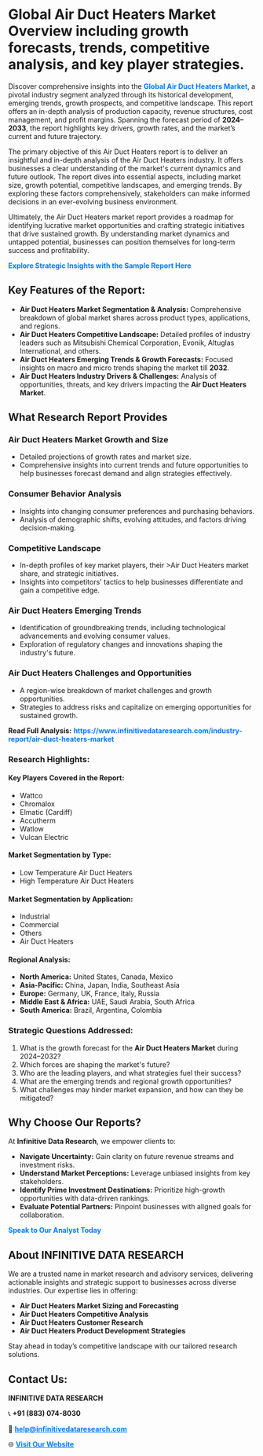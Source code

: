 <h1>Global Air Duct Heaters Market Overview including growth forecasts, trends, competitive analysis, and key player strategies.</h1>
<p>
Discover comprehensive insights into the 
<a href="https://www.infinitivedataresearch.com/industry-report/air-duct-heaters-market" rel="dofollow" style="color: #007BFF; text-decoration: none;"><strong>Global Air Duct Heaters Market</strong></a>, a pivotal industry segment analyzed through its historical development, emerging trends, growth prospects, and competitive landscape. This report offers an in-depth analysis of production capacity, revenue structures, cost management, and profit margins. Spanning the forecast period of <strong>2024–2033</strong>, the report highlights key drivers, growth rates, and the market’s current and future trajectory.
</p>
<p>
The primary objective of this Air Duct Heaters report is to deliver an insightful and in-depth analysis of the Air Duct Heaters industry. It offers businesses a clear understanding of the market's current dynamics and future outlook. The report dives into essential aspects, including market size, growth potential, competitive landscapes, and emerging trends. By exploring these factors comprehensively, stakeholders can make informed decisions in an ever-evolving business environment.
</p>
<p>
Ultimately, the Air Duct Heaters market report provides a roadmap for identifying lucrative market opportunities and crafting strategic initiatives that drive sustained growth. By understanding market dynamics and untapped potential, businesses can position themselves for long-term success and profitability.
</p>
<p>
<a href="https://www.infinitivedataresearch.com/request-sample/reportId=110251" style="color: #007BFF; text-decoration: none;"><strong>Explore Strategic Insights with the Sample Report Here</strong></a>
</p>

<h2>Key Features of the Report:</h2>
<ul>
<li><strong>Air Duct Heaters Market Segmentation & Analysis:</strong> Comprehensive breakdown of global market shares across product types, applications, and regions.</li>
<li><strong>Air Duct Heaters Competitive Landscape:</strong> Detailed profiles of industry leaders such as Mitsubishi Chemical Corporation, Evonik, Altuglas International, and others.</li>
<li><strong>Air Duct Heaters Emerging Trends & Growth Forecasts:</strong> Focused insights on macro and micro trends shaping the market till <strong>2032</strong>.</li>
<li><strong>Air Duct Heaters Industry Drivers & Challenges:</strong> Analysis of opportunities, threats, and key drivers impacting the <strong>Air Duct Heaters Market</strong>.</li>
</ul>

<h2>What Research Report Provides</h2>
<h3>Air Duct Heaters Market Growth and Size</h3>
<ul>
<li>Detailed projections of growth rates and market size.</li>
<li>Comprehensive insights into current trends and future opportunities to help businesses forecast demand and align strategies effectively.</li>
</ul>

<h3>Consumer Behavior Analysis</h3>
<ul>
<li>Insights into changing consumer preferences and purchasing behaviors.</li>
<li>Analysis of demographic shifts, evolving attitudes, and factors driving decision-making.</li>
</ul>

<h3>Competitive Landscape</h3>
<ul>
<li>In-depth profiles of key market players, their >Air Duct Heaters market share, and strategic initiatives.</li>
<li>Insights into competitors' tactics to help businesses differentiate and gain a competitive edge.</li>
</ul>

<h3>Air Duct Heaters Emerging Trends</h3>
<ul>
<li>Identification of groundbreaking trends, including technological advancements and evolving consumer values.</li>
<li>Exploration of regulatory changes and innovations shaping the industry's future.</li>
</ul>

<h3>Air Duct Heaters Challenges and Opportunities</h3>
<ul>
<li>A region-wise breakdown of market challenges and growth opportunities.</li>
<li>Strategies to address risks and capitalize on emerging opportunities for sustained growth.</li>
</ul>
<p><strong>Read Full Analysis:</strong> <a href="https://www.infinitivedataresearch.com/industry-report/air-duct-heaters-market" rel="dofollow" style="color: #007BFF; text-decoration: none;"><strong>https://www.infinitivedataresearch.com/industry-report/air-duct-heaters-market</strong></a></p>
<h3>Research Highlights:</h3>
<h4>Key Players Covered in the Report:</h4>
<ul><li>Wattco</li><li>Chromalox</li><li>Elmatic (Cardiff)</li><li>Accutherm</li><li>Watlow</li><li>Vulcan Electric</li></ul>
<h4>Market Segmentation by Type:</h4>
<ul><li>Low Temperature Air Duct Heaters</li><li>High Temperature Air Duct Heaters</li></ul>
<h4>Market Segmentation by Application:</h4>
<ul><li>Industrial</li><li>Commercial</li><li>Others</li><li>Air Duct Heaters</li></ul>

<h4>Regional Analysis:</h4>
<ul>
<li><strong>North America:</strong> United States, Canada, Mexico</li>
<li><strong>Asia-Pacific:</strong> China, Japan, India, Southeast Asia</li>
<li><strong>Europe:</strong> Germany, UK, France, Italy, Russia</li>
<li><strong>Middle East & Africa:</strong> UAE, Saudi Arabia, South Africa</li>
<li><strong>South America:</strong> Brazil, Argentina, Colombia</li>
</ul>

<h3>Strategic Questions Addressed:</h3>
<ol>
<li>What is the growth forecast for the <strong>Air Duct Heaters Market</strong> during 2024–2032?</li>
<li>Which forces are shaping the market's future?</li>
<li>Who are the leading players, and what strategies fuel their success?</li>
<li>What are the emerging trends and regional growth opportunities?</li>
<li>What challenges may hinder market expansion, and how can they be mitigated?</li>
</ol>

<h2>Why Choose Our Reports?</h2>
<p>At <strong>Infinitive Data Research</strong>, we empower clients to:</p>
<ul>
<li><strong>Navigate Uncertainty:</strong> Gain clarity on future revenue streams and investment risks.</li>
<li><strong>Understand Market Perceptions:</strong> Leverage unbiased insights from key stakeholders.</li>
<li><strong>Identify Prime Investment Destinations:</strong> Prioritize high-growth opportunities with data-driven rankings.</li>
<li><strong>Evaluate Potential Partners:</strong> Pinpoint businesses with aligned goals for collaboration.</li>
</ul>
<p><a href="https://www.infinitivedataresearch.com/industry-report/air-duct-heaters-market" rel="dofollow" style="color: #007BFF; text-decoration: none;"><strong>Speak to Our Analyst Today</strong></a></p>

<h2>About INFINITIVE DATA RESEARCH</h2>
<p>We are a trusted name in market research and advisory services, delivering actionable insights and strategic support to businesses across diverse industries. Our expertise lies in offering:</p>
<ul>
<li><strong>Air Duct Heaters Market Sizing and Forecasting</strong></li>
<li><strong>Air Duct Heaters Competitive Analysis</strong></li>
<li><strong>Air Duct Heaters Customer Research</strong></li>
<li><strong>Air Duct Heaters Product Development Strategies</strong></li>
</ul>
<p>Stay ahead in today’s competitive landscape with our tailored research solutions.</p>

<h2>Contact Us:</h2>
<p><strong>INFINITIVE DATA RESEARCH</strong></p>
<p>📞 <strong>+91 (883) 074-8030</strong></p>
<p>📧 <strong><a href="mailto:help@infinitivedataresearch.com" style="color: #007BFF;">help@infinitivedataresearch.com</a></strong></p>
<p>🌐 <strong><a href="https://www.infinitivedataresearch.com" rel="dofollow" style="color: #007BFF;">Visit Our Website</a></strong></p>